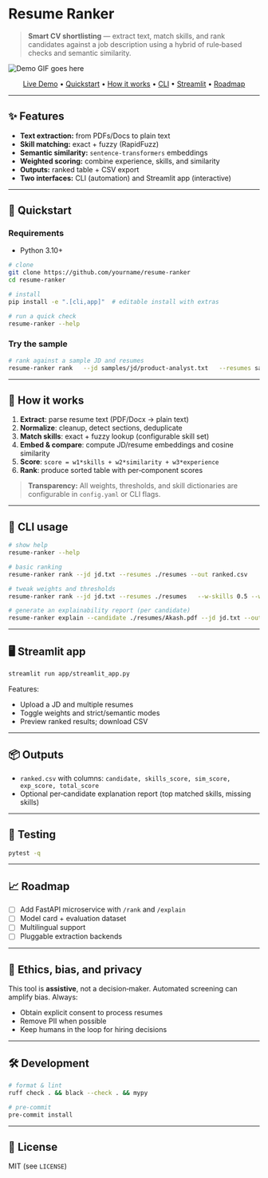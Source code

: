 
# Resume Ranker

> **Smart CV shortlisting** — extract text, match skills, and rank candidates against a job description using a hybrid of rule‑based checks and semantic similarity.

![Demo GIF goes here](docs/demo.gif)

<p align="center">
  <a href="#">Live Demo</a> •
  <a href="#-quickstart">Quickstart</a> •
  <a href="#-how-it-works">How it works</a> •
  <a href="#-cli-usage">CLI</a> •
  <a href="#-streamlit-app">Streamlit</a> •
  <a href="#-roadmap">Roadmap</a>
</p>

---

## ✨ Features
- **Text extraction:** from PDFs/Docs to plain text
- **Skill matching:** exact + fuzzy (RapidFuzz)
- **Semantic similarity:** `sentence-transformers` embeddings
- **Weighted scoring:** combine experience, skills, and similarity
- **Outputs:** ranked table + CSV export
- **Two interfaces:** CLI (automation) and Streamlit app (interactive)

---

## 🚀 Quickstart

### Requirements
- Python 3.10+

```bash
# clone
git clone https://github.com/yourname/resume-ranker
cd resume-ranker

# install
pip install -e ".[cli,app]"  # editable install with extras

# run a quick check
resume-ranker --help
```

### Try the sample
```bash
# rank against a sample JD and resumes
resume-ranker rank   --jd samples/jd/product-analyst.txt   --resumes samples/resumes   --top-k 10   --out out/ranked.csv
```

---

## 🧠 How it works
1. **Extract**: parse resume text (PDF/Docx → plain text)
2. **Normalize**: cleanup, detect sections, deduplicate
3. **Match skills**: exact + fuzzy lookup (configurable skill set)
4. **Embed & compare**: compute JD/resume embeddings and cosine similarity
5. **Score**: `score = w1*skills + w2*similarity + w3*experience`
6. **Rank**: produce sorted table with per‑component scores

> **Transparency:** All weights, thresholds, and skill dictionaries are configurable in `config.yaml` or CLI flags.

---

## 🔧 CLI usage

```bash
# show help
resume-ranker --help

# basic ranking
resume-ranker rank --jd jd.txt --resumes ./resumes --out ranked.csv

# tweak weights and thresholds
resume-ranker rank --jd jd.txt --resumes ./resumes   --w-skills 0.5 --w-sim 0.4 --w-exp 0.1 --top-k 20

# generate an explainability report (per candidate)
resume-ranker explain --candidate ./resumes/Akash.pdf --jd jd.txt --out out/Akash_report.md
```

---

## 🖥 Streamlit app

```bash
streamlit run app/streamlit_app.py
```

Features:
- Upload a JD and multiple resumes
- Toggle weights and strict/semantic modes
- Preview ranked results; download CSV

---

## 📦 Outputs
- `ranked.csv` with columns: `candidate, skills_score, sim_score, exp_score, total_score`
- Optional per‑candidate explanation report (top matched skills, missing skills)

---

## 🧪 Testing

```bash
pytest -q
```

---

## 📈 Roadmap
- [ ] Add FastAPI microservice with `/rank` and `/explain`
- [ ] Model card + evaluation dataset
- [ ] Multilingual support
- [ ] Pluggable extraction backends

---

## 🔐 Ethics, bias, and privacy
This tool is **assistive**, not a decision‑maker. Automated screening can amplify bias. Always:
- Obtain explicit consent to process resumes
- Remove PII when possible
- Keep humans in the loop for hiring decisions

---

## 🛠 Development
```bash
# format & lint
ruff check . && black --check . && mypy

# pre-commit
pre-commit install
```

---

## 📄 License
MIT (see `LICENSE`)
